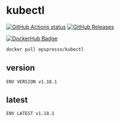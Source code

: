 # kubectl

[![GitHub Actions status](https://github.com/opspresso/kubectl/workflows/Build-Push/badge.svg)](https://github.com/opspresso/kubectl/actions)
[![GitHub Releases](https://img.shields.io/github/release/opspresso/kubectl.svg)](https://github.com/opspresso/kubectl/releases)

[![DockerHub Badge](http://dockeri.co/image/opspresso/kubectl)](https://hub.docker.com/r/opspresso/kubectl/)

```bash
docker pull opspresso/kubectl
```

## version

```
ENV VERSION v1.18.1
```

## latest

```
ENV LATEST v1.18.1
```
